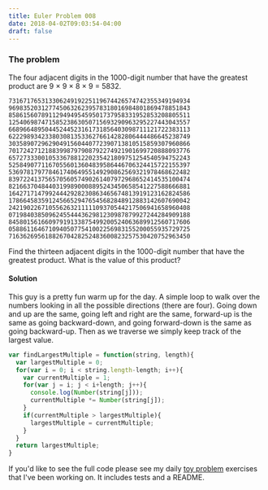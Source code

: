 ```yaml
---
title: Euler Problem 008
date: 2018-04-02T09:03:54-04:00
draft: false
---
```

### The problem
The four adjacent digits in the 1000-digit number that have the greatest product are 9 × 9 × 8 × 9 = 5832.

```
73167176531330624919225119674426574742355349194934
96983520312774506326239578318016984801869478851843
85861560789112949495459501737958331952853208805511
12540698747158523863050715693290963295227443043557
66896648950445244523161731856403098711121722383113
62229893423380308135336276614282806444486645238749
30358907296290491560440772390713810515859307960866
70172427121883998797908792274921901699720888093776
65727333001053367881220235421809751254540594752243
52584907711670556013604839586446706324415722155397
53697817977846174064955149290862569321978468622482
83972241375657056057490261407972968652414535100474
82166370484403199890008895243450658541227588666881
16427171479924442928230863465674813919123162824586
17866458359124566529476545682848912883142607690042
24219022671055626321111109370544217506941658960408
07198403850962455444362981230987879927244284909188
84580156166097919133875499200524063689912560717606
05886116467109405077541002256983155200055935729725
71636269561882670428252483600823257530420752963450
```

Find the thirteen adjacent digits in the 1000-digit number that have the greatest product. What is the value of this product?

#### Solution ####
This guy is a pretty fun warm up for the day. A simple loop to walk over the numbers looking in all the possible directions (there are four). Going down and up are the same, going left and right are the same, forward-up is the same as going backward-down, and going forward-down is the same as going backward-up. Then as we traverse we simply keep track of the largest value.

```javascript
var findLargestMultiple = function(string, length){
  var largestMultiple = 0;
  for(var i = 0; i < string.length-length; i++){
    var currentMultiple = 1;
    for(var j = i; j < i+length; j++){
      console.log(Number(string[j]));
      currentMultiple *= Number(string[j]);
    }
    if(currentMultiple > largestMultiple){
      largestMultiple = currentMultiple;
    }
  }
  return largestMultiple;
}
```

If you'd like to see the full code please see my daily [toy problem](https://github.com/charltonaustin/toy-problems/) exercises that I've been working on. It includes tests and a README.
